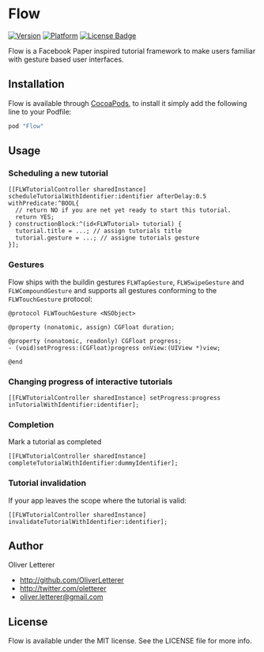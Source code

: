 # Flow

[![Version](http://cocoapod-badges.herokuapp.com/v/Flow/badge.png)](http://cocoadocs.org/docsets/Flow)
[![Platform](http://cocoapod-badges.herokuapp.com/p/Flow/badge.png)](http://cocoadocs.org/docsets/Flow)
[![License Badge](https://go-shields.herokuapp.com/license-MIT-blue.png)](https://go-shields.herokuapp.com/license-MIT-blue.png)

Flow is a Facebook Paper inspired tutorial framework to make users familiar with gesture based user interfaces.

## Installation

Flow is available through [CocoaPods](http://cocoapods.org), to install
it simply add the following line to your Podfile:

``` ruby
pod "Flow"
```

## Usage

### Scheduling a new tutorial

```objc
[[FLWTutorialController sharedInstance] scheduleTutorialWithIdentifier:identifier afterDelay:0.5 withPredicate:^BOOL{
  // return NO if you are net yet ready to start this tutorial.
  return YES;
} constructionBlock:^(id<FLWTutorial> tutorial) {
  tutorial.title = ...; // assign tutorials title
  tutorial.gesture = ...; // assigne tutorials gesture
}];
```

### Gestures
Flow ships with the buildin gestures `FLWTapGesture`, `FLWSwipeGesture` and `FLWCompoundGesture` and supports all gestures conforming to the `FLWTouchGesture` protocol:

```objc
@protocol FLWTouchGesture <NSObject>

@property (nonatomic, assign) CGFloat duration;

@property (nonatomic, readonly) CGFloat progress;
- (void)setProgress:(CGFloat)progress onView:(UIView *)view;

@end
```

### Changing progress of interactive tutorials

```objc
[[FLWTutorialController sharedInstance] setProgress:progress inTutorialWithIdentifier:identifier];
```

### Completion
Mark a tutorial as completed

```objc
[[FLWTutorialController sharedInstance] completeTutorialWithIdentifier:dummyIdentifier];
```

### Tutorial invalidation
If your app leaves the scope where the tutorial is valid:

```objc
[[FLWTutorialController sharedInstance] invalidateTutorialWithIdentifier:identifier];
```

## Author

Oliver Letterer

- http://github.com/OliverLetterer
- http://twitter.com/oletterer
- oliver.letterer@gmail.com

## License

Flow is available under the MIT license. See the LICENSE file for more info.

